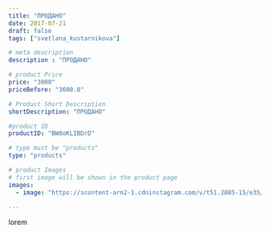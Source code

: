 ```yaml
---
title: "ПРОДАНО"
date: 2017-07-21
draft: false
tags: ["svetlana_kustarnikova"]

# meta description
description : "ПРОДАНО"

# product Price
price: "3000"
priceBefore: "3600.0"

# Product Short Description
shortDescription: "ПРОДАНО"

#product ID
productID: "BW0oKLIBDrD"

# type must be "products"
type: "products"

# product Images
# first image will be shown in the product page
images:
  - image: "https://scontent-arn2-1.cdninstagram.com/v/t51.2885-15/e35/20214543_938040389677959_4418385431813423104_n.jpg?se=7&tp=1&_nc_ht=scontent-arn2-1.cdninstagram.com&_nc_cat=103&_nc_ohc=v-IPc_wjU0IAX98ywOJ&ccb=7-4&oh=f41f88a76831d07001e1e76eee401642&oe=60822C8B&ig_cache_key=MTU2NDA1MTU5MTYwNTI3MTIzNQ%3D%3D.2-ccb7-4"

---
```

lorem
